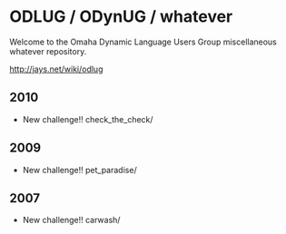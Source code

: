 # ODLUG / ODynUG / whatever

Welcome to the Omaha Dynamic Language Users Group miscellaneous whatever repository.

http://jays.net/wiki/odlug

## 2010

* New challenge!! check_the_check/

## 2009

*  New challenge!! pet_paradise/

## 2007

*  New challenge!! carwash/


